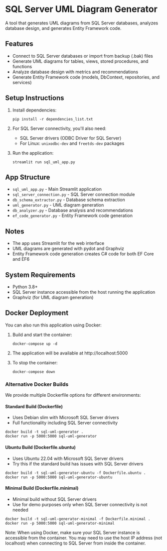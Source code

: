 # SQL Server UML Diagram Generator

A tool that generates UML diagrams from SQL Server databases, analyzes database design, and generates Entity Framework code.

## Features

- Connect to SQL Server databases or import from backup (.bak) files
- Generate UML diagrams for tables, views, stored procedures, and functions
- Analyze database design with metrics and recommendations
- Generate Entity Framework code (models, DbContext, repositories, and services)

## Setup Instructions

1. Install dependencies:
   ```
   pip install -r dependencies_list.txt
   ```

2. For SQL Server connectivity, you'll also need:
   - SQL Server drivers (ODBC Driver for SQL Server)
   - For Linux: `unixodbc-dev` and `freetds-dev` packages

3. Run the application:
   ```
   streamlit run sql_uml_app.py
   ```

## App Structure

- `sql_uml_app.py` - Main Streamlit application
- `sql_server_connection.py` - SQL Server connection module
- `db_schema_extractor.py` - Database schema extraction
- `uml_generator.py` - UML diagram generation
- `db_analyzer.py` - Database analysis and recommendations
- `ef_code_generator.py` - Entity Framework code generation

## Notes

- The app uses Streamlit for the web interface
- UML diagrams are generated with pydot and Graphviz
- Entity Framework code generation creates C# code for both EF Core and EF6

## System Requirements

- Python 3.8+
- SQL Server instance accessible from the host running the application
- Graphviz (for UML diagram generation)

## Docker Deployment

You can also run this application using Docker:

1. Build and start the container:
   ```
   docker-compose up -d
   ```

2. The application will be available at http://localhost:5000

3. To stop the container:
   ```
   docker-compose down
   ```

### Alternative Docker Builds

We provide multiple Dockerfile options for different environments:

#### Standard Build (Dockerfile)
- Uses Debian slim with Microsoft SQL Server drivers
- Full functionality including SQL Server connectivity
```
docker build -t sql-uml-generator .
docker run -p 5000:5000 sql-uml-generator
```

#### Ubuntu Build (Dockerfile.ubuntu)
- Uses Ubuntu 22.04 with Microsoft SQL Server drivers
- Try this if the standard build has issues with SQL Server drivers
```
docker build -t sql-uml-generator-ubuntu -f Dockerfile.ubuntu .
docker run -p 5000:5000 sql-uml-generator-ubuntu
```

#### Minimal Build (Dockerfile.minimal)
- Minimal build without SQL Server drivers
- Use for demo purposes only when SQL Server connectivity is not needed
```
docker build -t sql-uml-generator-minimal -f Dockerfile.minimal .
docker run -p 5000:5000 sql-uml-generator-minimal
```

Note: When using Docker, make sure your SQL Server instance is accessible from the container. You may need to use the host IP address (not localhost) when connecting to SQL Server from inside the container.